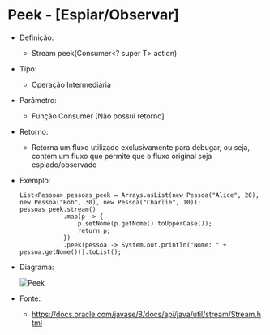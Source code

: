 # Peek - [Espiar/Observar]

- Definição: 
    - Stream<T> peek(Consumer<? super T> action)

- Tipo: 
    - Operação Intermediária

- Parâmetro:
    - Função Consumer [Não possui retorno] 

- Retorno:
    - Retorna um fluxo utilizado exclusivamente para debugar, ou seja, contém um fluxo que permite que o fluxo original seja espiado/observado

- Exemplo: 
    ```
    List<Pessoa> pessoas_peek = Arrays.asList(new Pessoa("Alice", 20), new Pessoa("Bob", 30), new Pessoa("Charlie", 10));
	pessoas_peek.stream()
                .map(p -> {
	                p.setNome(p.getNome().toUpperCase());
		            return p;
	            })
                .peek(pessoa -> System.out.println("Nome: " + pessoa.getNome())).toList();
    ```

- Diagrama:

    ![Peek](../images/15_peek.png)

- Fonte: 
    - https://docs.oracle.com/javase/8/docs/api/java/util/stream/Stream.html